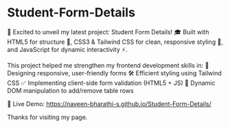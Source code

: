# Student-Form-Details

🚀 Excited to unveil my latest project: Student Form Details! 🎓
Built with HTML5 for structure 🧱, CSS3 & Tailwind CSS for clean, responsive styling 🎨, and JavaScript for dynamic interactivity ⚡.

This project helped me strengthen my frontend development skills in: 📱 Designing responsive, user-friendly forms
🛠️ Efficient styling using Tailwind CSS
✅ Implementing client-side form validation (HTML5 + JS)
🔄 Dynamic DOM manipulation to add/remove table rows

🔗 Live Demo: https://naveen-bharathi-s.github.io/Student-Form-Details/

Thanks for visiting my page.
